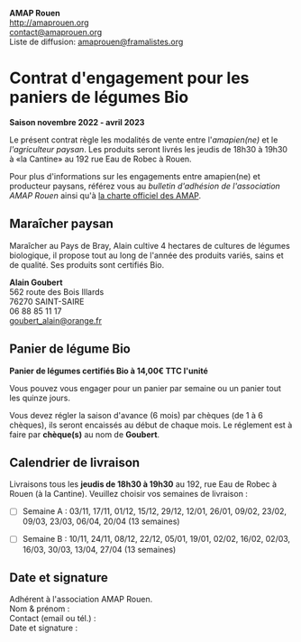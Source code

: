 **AMAP Rouen**  
http://amaprouen.org  
contact@amaprouen.org  
Liste de diffusion: amaprouen@framalistes.org

# Contrat d'engagement pour les paniers de légumes Bio
**Saison novembre 2022 - avril 2023**

Le présent contrat règle les modalités de vente entre l'*amapien(ne)* et le *l'agriculteur paysan*. Les produits seront livrés les jeudis de 18h30 à 19h30 à «la Cantine» au 192 rue Eau de Robec à Rouen.

Pour plus d'informations sur les engagements entre amapien(ne) et producteur paysans, référez vous au *bulletin d'adhésion de l'association AMAP Rouen* ainsi qu'à [la charte officiel des AMAP](http://miramap.org/IMG/pdf/charte_des_amap_mars_2014-2.pdf).

## Maraîcher paysan

Maraîcher au Pays de Bray, Alain cultive 4 hectares de cultures de légumes biologique, il propose tout au long de l'année des produits variés, sains et de qualité. Ses produits sont certifiés Bio.

**Alain Goubert**  
562 route des Bois Illards  
76270 SAINT-SAIRE  
06 88 85 11 17  
goubert_alain@orange.fr

## Panier de légume Bio
**Panier de légumes certifiés Bio à 14,00€ TTC l'unité**

Vous pouvez vous engager pour un panier par semaine ou un panier tout les quinze jours.

Vous devez régler la saison d'avance (6 mois) par chèques (de 1 à 6 chèques), ils seront encaissés au début de chaque mois. Le réglement est à faire par **chèque(s)** au nom de **Goubert**.

## Calendrier de livraison
Livraisons tous les **jeudis de 18h30 à 19h30** au 192, rue Eau de Robec à Rouen (à la Cantine). Veuillez choisir vos semaines de livraison :

- [ ] Semaine A : 03/11, 17/11, 01/12, 15/12, 29/12, 12/01, 26/01, 09/02, 23/02, 09/03, 23/03, 06/04, 20/04 (13 semaines)
- [ ] Semaine B : 10/11, 24/11, 08/12, 22/12, 05/01, 19/01, 02/02, 16/02, 02/03, 16/03, 30/03, 13/04, 27/04 (13 semaines)


## Date et signature
Adhérent à l'association AMAP Rouen.  
Nom & prénom :  
Contact (email ou tél.) :  
Date et signature :
